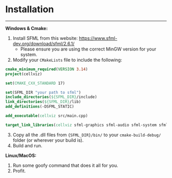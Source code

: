 # Installation

---

**Windows & Cmake:**
1. Install SFML from this website: https://www.sfml-dev.org/download/sfml/2.6.1/
   - Please ensure you are using the correct MinGW version for your system.
2. Modify your `CMakeLists` file to include the following:
```cmake
cmake_minimum_required(VERSION 3.14)
project(cellviz)

set(CMAKE_CXX_STANDARD 17)

set(SFML_DIR "your path to sfml")
include_directories(${SFML_DIR}/include)
link_directories(${SFML_DIR}/lib)
add_definitions(-DSFML_STATIC)

add_executable(cellviz src/main.cpp)

target_link_libraries(cellviz sfml-graphics sfml-audio sfml-system sfml-window)
```
3. Copy all the .dll files from `{SFML_DIR}/bin/` to your `cmake-build-debug/` folder (or wherever your build is).
4. Build and run.

**Linux/MacOS:**
1. Run some goofy command that does it all for you.
2. Profit.